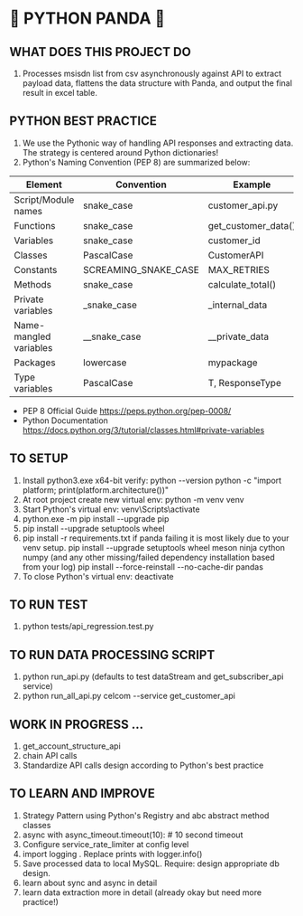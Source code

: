 # 🐍 PYTHON PANDA 🐼

## WHAT DOES THIS PROJECT DO
1) Processes msisdn list from csv asynchronously against API to extract payload data, flattens the data structure with Panda, and output the final result in excel table.

## PYTHON BEST PRACTICE
1) We use the Pythonic way of handling API responses and extracting data. The strategy is centered around Python dictionaries!
2) Python's Naming Convention (PEP 8) are summarized below:

| Element	| Convention | Example |
|----------|----------|----------|
Script/Module names | snake_case | customer_api.py
Functions | snake_case | get_customer_data()
Variables | snake_case | customer_id
Classes | PascalCase | CustomerAPI
Constants | SCREAMING_SNAKE_CASE | MAX_RETRIES
Methods | snake_case | calculate_total()
Private variables | _snake_case	| _internal_data
Name-mangled variables | __snake_case | __private_data
Packages | lowercase | mypackage
Type variables | PascalCase	| T, ResponseType

- PEP 8 Official Guide https://peps.python.org/pep-0008/
- Python Documentation https://docs.python.org/3/tutorial/classes.html#private-variables 


## TO SETUP
1) Install python3.exe x64-bit
 verify:
 python --version
 python -c "import platform; print(platform.architecture())" 
2) At root project create new virtual env: python -m venv venv 
3) Start Python's virtual env: venv\Scripts\activate
4) python.exe -m pip install --upgrade pip
5) pip install --upgrade setuptools wheel
6) pip install -r requirements.txt
 if panda failing it is most likely due to your venv setup.
 pip install --upgrade setuptools wheel meson ninja cython numpy (and any other missing/failed dependency installation based from your log)
 pip install --force-reinstall --no-cache-dir pandas
7) To close Python's virtual env: deactivate

## TO RUN TEST
1) python tests/api_regression.test.py

## TO RUN DATA PROCESSING SCRIPT
1) python run_api.py (defaults to test dataStream and get_subscriber_api service)
2) python run_all_api.py celcom --service get_customer_api

## WORK IN PROGRESS ... 
1) get_account_structure_api 
2) chain API calls
3) Standardize API calls design according to Python's best practice

## TO LEARN AND IMPROVE
1) Strategy Pattern using Python's Registry and abc abstract method classes
2) async with async_timeout.timeout(10):  # 10 second timeout
3) Configure service_rate_limiter at config level
4) import logging . Replace prints with logger.info()
5) Save processed data to local MySQL. Require: design appropriate db design.
6) learn about sync and async in detail
7) learn data extraction more in detail (already okay but need more practice!)